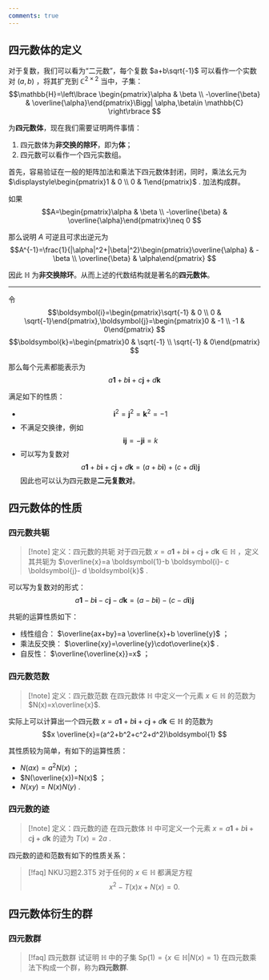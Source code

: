 ```yaml
---
comments: true
---
```

## 四元数体的定义
对于复数，我们可以看为“二元数”，每个复数 $a+b\sqrt{-1}$ 可以看作一个实数对 $(a,b)$ ，将其扩充到 $\mathbb{C}^{2\times 2}$ 当中，子集：
$$\mathbb{H}=\left\lbrace  \begin{pmatrix}\alpha & \beta \\ -\overline{\beta} & \overline{\alpha}\end{pmatrix}\Bigg| \alpha,\beta\in  \mathbb{C} \right\rbrace
$$

为**四元数体**，现在我们需要证明两件事情：
1. 四元数体为**非交换的除环**，即为**体**；
2. 四元数可以看作一个四元实数组。

首先，容易验证在一般的矩阵加法和乘法下四元数体封闭，同时，乘法幺元为 $\displaystyle\begin{pmatrix}1 & 0 \\ 0 & 1\end{pmatrix}$ . 加法构成群。

如果
$$A=\begin{pmatrix}\alpha & \beta \\ -\overline{\beta} & \overline{\alpha}\end{pmatrix}\neq 0
$$

那么说明 $A$ 可逆且可求出逆元为
$$A^{-1}=\frac{1}{|\alpha|^2+|\beta|^2}\begin{pmatrix}\overline{\alpha} & -\beta \\ \overline{\beta} & \alpha\end{pmatrix}
$$

因此 $\mathbb{H}$ 为**非交换除环**。从而上述的代数结构就是著名的**四元数体**。

----

令
$$\boldsymbol{i}=\begin{pmatrix}\sqrt{-1} & 0  \\ 0 & \sqrt{-1}\end{pmatrix},\boldsymbol{j}=\begin{pmatrix}0 & -1  \\ -1 & 0\end{pmatrix}
$$
$$\boldsymbol{k}=\begin{pmatrix}0 & \sqrt{-1} \\ \sqrt{-1} & 0\end{pmatrix}
$$

那么每个元素都能表示为
$$a \boldsymbol{1}+b \boldsymbol{i}+c \boldsymbol{j}+d\boldsymbol{k}
$$

满足如下的性质：

- $$\boldsymbol{i}^2=\boldsymbol{j}^2=\boldsymbol{k}^2=-1$$
- 不满足交换律，例如 $$ \boldsymbol{ij}=-\boldsymbol{ji}=k $$
- 可以写为复数对 $$ a \boldsymbol{1}+b \boldsymbol{i}+c \boldsymbol{j}+d \boldsymbol{k}=(a+b \boldsymbol{i})+(c+d \boldsymbol{i})\boldsymbol{j} $$ 因此也可以认为四元数是**二元复数对**。


## 四元数体的性质
### 四元数共轭
>[!note] 定义：四元数的共轭
>对于四元数 $x=a \boldsymbol{1}+b \boldsymbol{i}+ c \boldsymbol{j}+d \boldsymbol{k}\in \mathbb{H}$ ，定义其共轭为 $\overline{x}=a \boldsymbol{1}-b \boldsymbol{i}- c \boldsymbol{j}- d \boldsymbol{k}$ .

可以写为复数对的形式：
$$a \boldsymbol{1}- b \boldsymbol{i}- c \boldsymbol{j}- d \boldsymbol{k}=(a-b \boldsymbol{i})-(c- d\boldsymbol{i})\boldsymbol{j}
$$

共轭的运算性质如下：

- 线性组合： $\overline{ax+by}=a \overline{x}+b \overline{y}$ ；
- 乘法反交换： $\overline{xy}=\overline{y}\cdot\overline{x}$ .
- 自反性： $\overline{\overline{x}}=x$ ；



### 四元数范数
>[!note] 定义：四元数范数
>在四元数体 $\mathbb{H}$ 中定义一个元素 $x\in \mathbb{H}$ 的范数为 $N(x)=x\overline{x}$.

实际上可以计算出一个四元数 $x=a \boldsymbol{1}+b \boldsymbol{i}+ c \boldsymbol{j}+d \boldsymbol{k}\in \mathbb{H}$ 的范数为 
$$x \overline{x}=(a^2+b^2+c^2+d^2)\boldsymbol{1}
$$

其性质较为简单，有如下的运算性质：

- $N(ax)=a^2 N(x)$ ；
- $N(\overline{x})=N(x)$ ；
- $N(xy)=N(x)N(y)$ .

### 四元数的迹
>[!note] 定义：四元数的迹
>在四元数体 $\mathbb{H}$ 中可定义一个元素 $x = a \boldsymbol{1}+b \boldsymbol{i}+ c \boldsymbol{j}+d \boldsymbol{k}$ 的迹为 $T(x)=2a$ .

四元数的迹和范数有如下的性质关系：
>[!faq] NKU习题2.3T5
>对于任何的 $x\in \mathbb{H}$ 都满足方程
> $$ x^2-T(x)x+N(x)=0. $$


## 四元数体衍生的群
### 四元数群
>[!faq] 四元数群
>试证明 $\mathbb{H}$ 中的子集 $\mathrm{Sp}(1)=\{x\in \mathbb{H}| N(x)=1\}$ 在四元数乘法下构成一个群，称为**四元数群**.